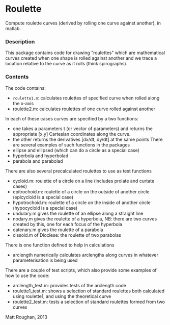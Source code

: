 Roulette
========

Compute roulette curves (derived by rolling one curve against another), in matlab.


### Description

This package contains code for drawing "roulettes" which are
mathematical curves created when one shape is rolled against another
and we trace a location relative to the curve as it rolls (think
spirographs).

### Contents

The code contains:
   - `roulette1.m`: calculates roulettes of specified curve when rolled along the x-axis
   - roulette2.m: calculates roulettes of one curve rolled against another

In each of these cases curves are specified by a two functions: 
   - one takes a parameters t (or vector of parameters) and returns
      the appropriate [x,y] Cartesian coordinates along the curve.
   - the other returns the derivatives [dx/dt, dy/dt] at the same
      points 
There are several examples of such functions in the packages
   - ellipse and ellipsed (which can do a circle as a special case)
   - hyperbola and hyperbolad
   - parabola and parabolad

There are also several precalculated roulettes to use as test
functions
   - cycloid.m: roulette of a circle on a line
                    (includes prolate and curtate cases)
   - epitrochoid.m: roulette of a circle on the outside of another circle
                    (epicycloid is a special case)
   - hypotrochoid.m: roulette of a circle on the inside of another circle
                (hypocycloid is a special case)
   - undulary.m gives the roulette of an ellipse along a straight line
   - nodary.m gives the roulette of a hyperbola, 
        NB: there are two curves created by this, one for each focus
	of the hyperbola
   - catenary.m gives the roulette of a parabola
   - cissoid.m of Dioclese: the roulette of two parabolas

There is one function defined to help in calculations
   - arclength numerically calculates arclengths along curves
     in whatever parameterisation is being used

There are a couple of test scripts, which also provide some examples
of how to use the code:
   - arclength_test.m: provides tests of the arclength code
   - roulette1_test.m: shows a selection of standard roulettes both
                       calculated using roulette1, and using the
		       theoretical curve 
   - roulette2_test.m: tests a selection of standard roulettes formed
                       from two curves


Matt Roughan, 2013
